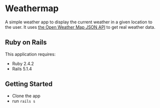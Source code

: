 Weathermap
================

A simple weather app to display the current weather in a given location to the user. It uses [the Open Weather Map JSON API](http://openweathermap.org/API) to get real weather data.

Ruby on Rails
-------------

This application requires:

- Ruby 2.4.2
- Rails 5.1.4

Getting Started
---------------
- Clone the app
- run `rails s`

